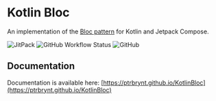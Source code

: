 # Kotlin Bloc

An implementation of
the [Bloc pattern](https://www.didierboelens.com/2018/08/reactive-programming---streams---bloc) for
Kotlin and Jetpack Compose.

![JitPack](https://img.shields.io/jitpack/v/github/ptrbrynt/KotlinBloc)
![GitHub Workflow Status](https://img.shields.io/github/workflow/status/ptrbrynt/KotlinBloc/Test)
![GitHub](https://img.shields.io/github/license/ptrbrynt/KotlinBloc)

## Documentation

Documentation is available here: [https://ptrbrynt.github.io/KotlinBloc](https://ptrbrynt.github.io/KotlinBloc)